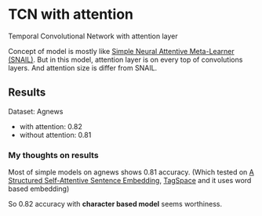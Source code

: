 # TCN with attention

Temporal Convolutional Network with attention layer

Concept of model is mostly like [Simple Neural Attentive Meta-Learner (SNAIL)](https://github.com/sagelywizard/snail).
But in this model, attention layer is on every top of convolutions layers. And attention size is differ from SNAIL.

## Results

Dataset: Agnews
- with attention: 0.82
- without attention: 0.81

### My thoughts on results

Most of simple models on agnews shows 0.81 accuracy. (Which tested on [A Structured Self-Attentive Sentence Embedding](https://github.com/flrngel/Self-Attentive-tensorflow), [TagSpace](https://github.com/flrngel/TagSpace-tensorflow) and it uses word based embedding)

So 0.82 accuracy with **character based model** seems worthiness.
